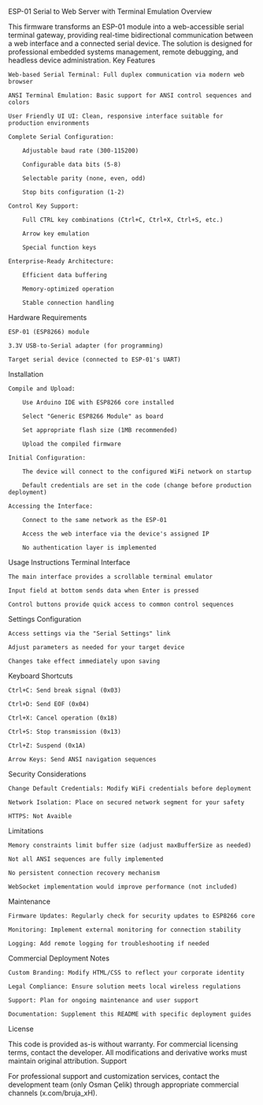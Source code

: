 ESP-01 Serial to Web Server with Terminal Emulation
Overview

This firmware transforms an ESP-01 module into a web-accessible serial terminal gateway, providing real-time bidirectional communication between a web interface and a connected serial device. The solution is designed for professional embedded systems management, remote debugging, and headless device administration.
Key Features

    Web-based Serial Terminal: Full duplex communication via modern web browser

    ANSI Terminal Emulation: Basic support for ANSI control sequences and colors

    User Friendly UI UI: Clean, responsive interface suitable for production environments

    Complete Serial Configuration:

        Adjustable baud rate (300-115200)

        Configurable data bits (5-8)

        Selectable parity (none, even, odd)

        Stop bits configuration (1-2)

    Control Key Support:

        Full CTRL key combinations (Ctrl+C, Ctrl+X, Ctrl+S, etc.)

        Arrow key emulation

        Special function keys

    Enterprise-Ready Architecture:

        Efficient data buffering

        Memory-optimized operation

        Stable connection handling

Hardware Requirements

    ESP-01 (ESP8266) module

    3.3V USB-to-Serial adapter (for programming)

    Target serial device (connected to ESP-01's UART)

Installation

    Compile and Upload:

        Use Arduino IDE with ESP8266 core installed

        Select "Generic ESP8266 Module" as board

        Set appropriate flash size (1MB recommended)

        Upload the compiled firmware

    Initial Configuration:

        The device will connect to the configured WiFi network on startup

        Default credentials are set in the code (change before production deployment)

    Accessing the Interface:

        Connect to the same network as the ESP-01

        Access the web interface via the device's assigned IP

        No authentication layer is implemented

Usage Instructions
Terminal Interface

    The main interface provides a scrollable terminal emulator

    Input field at bottom sends data when Enter is pressed

    Control buttons provide quick access to common control sequences

Settings Configuration

    Access settings via the "Serial Settings" link

    Adjust parameters as needed for your target device

    Changes take effect immediately upon saving

Keyboard Shortcuts

    Ctrl+C: Send break signal (0x03)

    Ctrl+D: Send EOF (0x04)

    Ctrl+X: Cancel operation (0x18)

    Ctrl+S: Stop transmission (0x13)

    Ctrl+Z: Suspend (0x1A)

    Arrow Keys: Send ANSI navigation sequences

Security Considerations

    Change Default Credentials: Modify WiFi credentials before deployment

    Network Isolation: Place on secured network segment for your safety

    HTTPS: Not Avaible

Limitations

    Memory constraints limit buffer size (adjust maxBufferSize as needed)

    Not all ANSI sequences are fully implemented

    No persistent connection recovery mechanism

    WebSocket implementation would improve performance (not included)

Maintenance

    Firmware Updates: Regularly check for security updates to ESP8266 core

    Monitoring: Implement external monitoring for connection stability

    Logging: Add remote logging for troubleshooting if needed

Commercial Deployment Notes

    Custom Branding: Modify HTML/CSS to reflect your corporate identity

    Legal Compliance: Ensure solution meets local wireless regulations

    Support: Plan for ongoing maintenance and user support

    Documentation: Supplement this README with specific deployment guides

License

This code is provided as-is without warranty. For commercial licensing terms, contact the developer. All modifications and derivative works must maintain original attribution.
Support

For professional support and customization services, contact the development team (only Osman Çelik) through appropriate commercial channels (x.com/bruja_xH).
